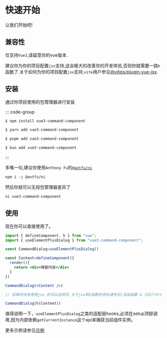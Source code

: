 # 快速开始

让我们开始吧!

## 兼容性

仅支持`Vue3`,请留意你的vue版本.

建议你为你的项目配置`jsx`支持,这会极大的改善你的开发体验,否则你就需要一路`h`函数了.关于如何为你的项目配置`jsx`支持,`vite`用户参见[@vitejs/plugin-vue-jsx](https://www.npmjs.com/package/@vitejs/plugin-vue-jsx).

## 安装

通过你项目使用的包管理器进行安装

::: code-group

```bash [npm]
$ npm install vue3-command-component
```

```bash [yarn]
$ yarn add vue3-command-component
```

```bash [pnpm]
$ pnpm add vue3-command-component
```

```bash [bun]
$ bun add vue3-command-component
```

:::


多嘴一句,建议你使用`Anthony Fu`的[`@antfu/ni`](https://www.npmjs.com/package/@antfu/ni)

```bash
npm i -g @antfu/ni
```

然后你就可以无视包管理器差异了
```bash
ni vue3-command-component
```


## 使用

现在你可以直接使用了。

```jsx
import { defineComponent, h } from "vue";
import { useElementPlusDialog } from "vue3-command-component";

const CommandDialog=useElementPlusDialog()

const Content=defineComponent({
  render(){
    return <div>弹窗内容</div>
  }
})

CommandDialog(<Content />)

// 如果你没有使用jsx,你可以这样写,关于jsx和h函数的资料请参见[渲染函数 & JSX](https://vuejs.org/guide/extras/render-function.html#the-h-function)

CommandDialog(h(Content))
```

值得说明一下，`useElementPlusDialog`之类的适配层hooks,必须在setup顶部调用,因为内部依赖`getCurrentInstance`这个api来捕获当前组件实例。

更多示例请参见[示例](../example/base.md)
